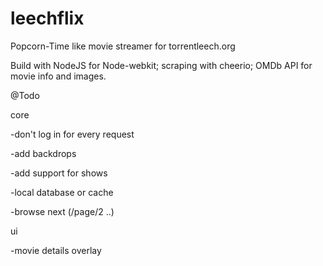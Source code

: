 # leechflix
Popcorn-Time like movie streamer for torrentleech.org

Build with NodeJS for Node-webkit; scraping with cheerio; OMDb API for movie info and images.

@Todo

core

-don't log in for every request

-add backdrops

-add support for shows

-local database or cache

-browse next (/page/2 ..)

ui

-movie details overlay

